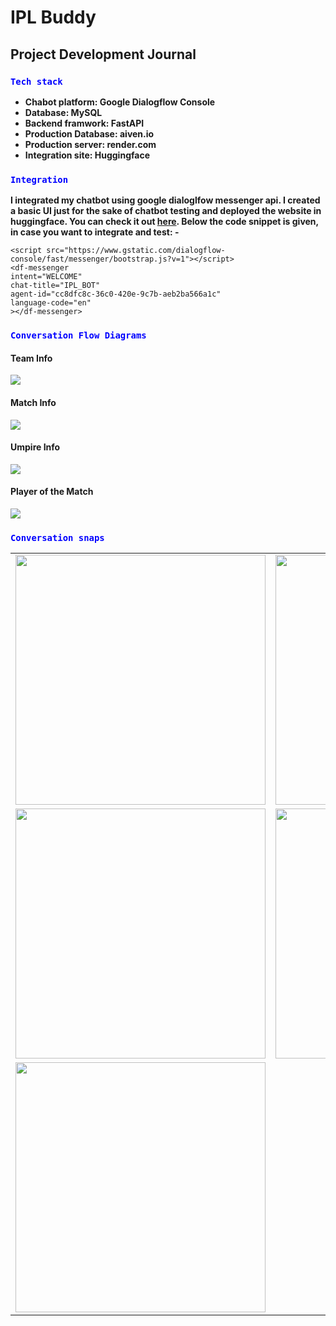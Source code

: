 # IPL Buddy

<h2>Project Development Journal</h2>

<h3><code style="color:blue">Tech stack</code></h3>

<strong>
<ul>
    <li>Chabot platform: Google Dialogflow Console</li>
    <li>Database: MySQL</li>
    <li>Backend framwork: FastAPI</li>
    <li>Production Database: aiven.io</li>
    <li>Production server: render.com</li>
    <li>Integration site: Huggingface</li>
</ul>
</strong>

<h3><code style="color:blue">Integration</code></h3>

<strong>I integrated my chatbot using google dialoglfow messenger api. I created a basic UI just for the sake of chatbot testing and deployed the website in huggingface. You can check it out <a href="https://huggingface.co/spaces/nelbarman053/IPL-Chat-Buddy">here</a>. Below the code snippet is given, in case you want to integrate and test: - </strong>

    <script src="https://www.gstatic.com/dialogflow-console/fast/messenger/bootstrap.js?v=1"></script>
    <df-messenger
    intent="WELCOME"
    chat-title="IPL_BOT"
    agent-id="cc8dfc8c-36c0-420e-9c7b-aeb2ba566a1c"
    language-code="en"
    ></df-messenger>

<h3><code style="color:blue">Conversation Flow Diagrams</code></h3>

<h4>Team Info</h4>
<div><img src="assets/team_info.png"></div>

<h4>Match Info</h4>
<div><img src="assets/match_info.png"></div>

<h4>Umpire Info</h4>
<div><img src="assets/umpire_info.png"></div>

<h4>Player of the Match</h4>
<div><img src="assets/player_of_the_match.png"></div>


<h3><code style="color:blue">Conversation snaps</code></h3>

<table>
    <tr>
        <td><img src="assets/1st.png" height="400"></td>
        <td><img src="assets/2nd.png" height="400"></td>
    </tr>
     <tr>
        <td><img src="assets/3rd.png" height="400"></td>
        <td><img src="assets/4th.png" height="400"></td>
    </tr>
      <tr>
        <td><img src="assets/5th.png" height="400"></td>
    </tr>
</table>




